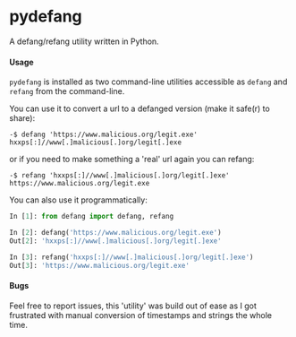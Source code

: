 # pydefang
A defang/refang utility written in Python.

#### Usage
`pydefang` is installed as two command-line utilities accessible as `defang` and `refang` from the command-line.

You can use it to convert a url to a defanged version (make it safe(r) to share):

```
-$ defang 'https://www.malicious.org/legit.exe'
hxxps[:]//www[.]malicious[.]org/legit[.]exe

```

or if you need to make something a 'real' url again you can refang:
```text
-$ refang 'hxxps[:]//www[.]malicious[.]org/legit[.]exe'
https://www.malicious.org/legit.exe
```

You can also use it programmatically:
```python
In [1]: from defang import defang, refang

In [2]: defang('https://www.malicious.org/legit.exe')
Out[2]: 'hxxps[:]//www[.]malicious[.]org/legit[.]exe'

In [3]: refang('hxxps[:]//www[.]malicious[.]org/legit[.]exe')
Out[3]: 'https://www.malicious.org/legit.exe'

```


#### Bugs
Feel free to report issues, this 'utility' was build out of ease as I got frustrated with manual conversion of timestamps and strings the whole time.